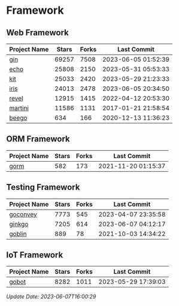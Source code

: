 # Framework

## Web Framework
| Project Name | Stars | Forks | Last Commit |
| ------------ | ----- | ----- | ----------- |
| [gin](https://github.com/gin-gonic/gin) | 69257 | 7508 | 2023-06-05 01:52:39 |
| [echo](https://github.com/labstack/echo) | 25808 | 2150 | 2023-05-31 05:53:33 |
| [kit](https://github.com/go-kit/kit) | 25033 | 2420 | 2023-05-29 21:23:33 |
| [iris](https://github.com/kataras/iris) | 24013 | 2478 | 2023-06-05 20:34:50 |
| [revel](https://github.com/revel/revel) | 12915 | 1415 | 2022-04-12 20:53:30 |
| [martini](https://github.com/go-martini/martini) | 11586 | 1131 | 2017-01-21 21:58:54 |
| [beego](https://github.com/astaxie/beego) | 634 | 166 | 2020-12-13 11:36:23 |

## ORM Framework
| Project Name | Stars | Forks | Last Commit |
| ------------ | ----- | ----- | ----------- |
| [gorm](https://github.com/jinzhu/gorm) | 582 | 173 | 2021-11-20 01:15:37 |

## Testing Framework
| Project Name | Stars | Forks | Last Commit |
| ------------ | ----- | ----- | ----------- |
| [goconvey](https://github.com/smartystreets/goconvey) | 7773 | 545 | 2023-04-07 23:35:58 |
| [ginkgo](https://github.com/onsi/ginkgo) | 7205 | 614 | 2023-06-07 04:12:17 |
| [goblin](https://github.com/franela/goblin) | 889 | 78 | 2021-10-03 14:34:22 |

## IoT Framework
| Project Name | Stars | Forks | Last Commit |
| ------------ | ----- | ----- | ----------- |
| [gobot](https://github.com/hybridgroup/gobot) | 8282 | 1011 | 2023-05-29 17:39:03 |

*Update Date: 2023-06-07T16:00:29*
